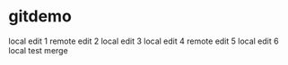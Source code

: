 # gitdemo
local edit 1
remote edit 2
local edit 3
local edit 4
remote edit 5
local edit 6
local test merge